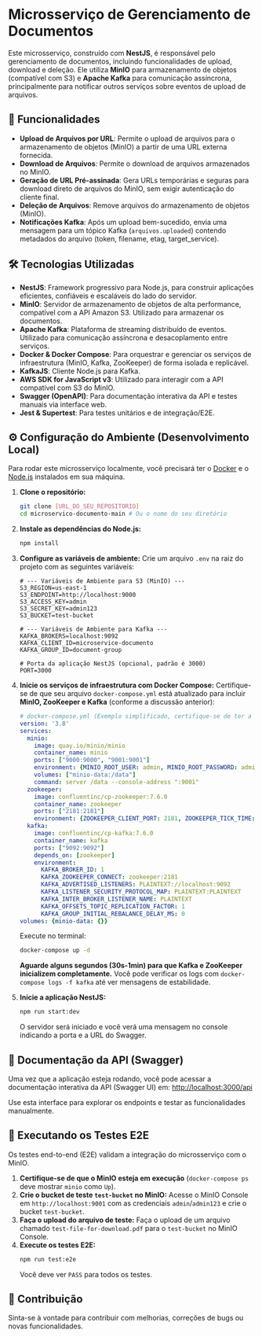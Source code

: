 # Microsserviço de Gerenciamento de Documentos

Este microsserviço, construído com **NestJS**, é responsável pelo gerenciamento de documentos, incluindo funcionalidades de upload, download e deleção. Ele utiliza **MinIO** para armazenamento de objetos (compatível com S3) e **Apache Kafka** para comunicação assíncrona, principalmente para notificar outros serviços sobre eventos de upload de arquivos.

## 🚀 Funcionalidades

* **Upload de Arquivos por URL**: Permite o upload de arquivos para o armazenamento de objetos (MinIO) a partir de uma URL externa fornecida.
* **Download de Arquivos**: Permite o download de arquivos armazenados no MinIO.
* **Geração de URL Pré-assinada**: Gera URLs temporárias e seguras para download direto de arquivos do MinIO, sem exigir autenticação do cliente final.
* **Deleção de Arquivos**: Remove arquivos do armazenamento de objetos (MinIO).
* **Notificações Kafka**: Após um upload bem-sucedido, envia uma mensagem para um tópico Kafka (`arquivos.uploaded`) contendo metadados do arquivo (token, filename, etag, target_service).

## 🛠️ Tecnologias Utilizadas

* **NestJS**: Framework progressivo para Node.js, para construir aplicações eficientes, confiáveis e escaláveis do lado do servidor.
* **MinIO**: Servidor de armazenamento de objetos de alta performance, compatível com a API Amazon S3. Utilizado para armazenar os documentos.
* **Apache Kafka**: Plataforma de streaming distribuído de eventos. Utilizado para comunicação assíncrona e desacoplamento entre serviços.
* **Docker & Docker Compose**: Para orquestrar e gerenciar os serviços de infraestrutura (MinIO, Kafka, ZooKeeper) de forma isolada e replicável.
* **KafkaJS**: Cliente Node.js para Kafka.
* **AWS SDK for JavaScript v3**: Utilizado para interagir com a API compatível com S3 do MinIO.
* **Swagger (OpenAPI)**: Para documentação interativa da API e testes manuais via interface web.
* **Jest & Supertest**: Para testes unitários e de integração/E2E.

## ⚙️ Configuração do Ambiente (Desenvolvimento Local)

Para rodar este microsserviço localmente, você precisará ter o [Docker](https://www.docker.com/products/docker-desktop/) e o [Node.js](https://nodejs.org/) instalados em sua máquina.

1.  **Clone o repositório:**
    ```bash
    git clone [URL_DO_SEU_REPOSITORIO]
    cd microservico-documento-main # Ou o nome do seu diretório
    ```

2.  **Instale as dependências do Node.js:**
    ```bash
    npm install
    ```

3.  **Configure as variáveis de ambiente:**
    Crie um arquivo `.env` na raiz do projeto com as seguintes variáveis:
    ```env
    # --- Variáveis de Ambiente para S3 (MinIO) ---
    S3_REGION=us-east-1
    S3_ENDPOINT=http://localhost:9000
    S3_ACCESS_KEY=admin
    S3_SECRET_KEY=admin123
    S3_BUCKET=test-bucket

    # --- Variáveis de Ambiente para Kafka ---
    KAFKA_BROKERS=localhost:9092
    KAFKA_CLIENT_ID=microservice-documento
    KAFKA_GROUP_ID=document-group

    # Porta da aplicação NestJS (opcional, padrão é 3000)
    PORT=3000
    ```

4.  **Inicie os serviços de infraestrutura com Docker Compose:**
    Certifique-se de que seu arquivo `docker-compose.yml` está atualizado para incluir **MinIO, ZooKeeper e Kafka** (conforme a discussão anterior):
    ```yaml
    # docker-compose.yml (Exemplo simplificado, certifique-se de ter a versão completa)
    version: '3.8'
    services:
      minio:
        image: quay.io/minio/minio
        container_name: minio
        ports: ["9000:9000", "9001:9001"]
        environment: {MINIO_ROOT_USER: admin, MINIO_ROOT_PASSWORD: admin123}
        volumes: ["minio-data:/data"]
        command: server /data --console-address ":9001"
      zookeeper:
        image: confluentinc/cp-zookeeper:7.6.0
        container_name: zookeeper
        ports: ["2181:2181"]
        environment: {ZOOKEEPER_CLIENT_PORT: 2181, ZOOKEEPER_TICK_TIME: 2000}
      kafka:
        image: confluentinc/cp-kafka:7.6.0
        container_name: kafka
        ports: ["9092:9092"]
        depends_on: [zookeeper]
        environment:
          KAFKA_BROKER_ID: 1
          KAFKA_ZOOKEEPER_CONNECT: zookeeper:2181
          KAFKA_ADVERTISED_LISTENERS: PLAINTEXT://localhost:9092
          KAFKA_LISTENER_SECURITY_PROTOCOL_MAP: PLAINTEXT:PLAINTEXT
          KAFKA_INTER_BROKER_LISTENER_NAME: PLAINTEXT
          KAFKA_OFFSETS_TOPIC_REPLICATION_FACTOR: 1
          KAFKA_GROUP_INITIAL_REBALANCE_DELAY_MS: 0
    volumes: {minio-data: {}}
    ```
    Execute no terminal:
    ```bash
    docker-compose up -d
    ```
    **Aguarde alguns segundos (30s-1min) para que Kafka e ZooKeeper inicializem completamente.** Você pode verificar os logs com `docker-compose logs -f kafka` até ver mensagens de estabilidade.

5.  **Inicie a aplicação NestJS:**
    ```bash
    npm run start:dev
    ```
    O servidor será iniciado e você verá uma mensagem no console indicando a porta e a URL do Swagger.

## 📄 Documentação da API (Swagger)

Uma vez que a aplicação esteja rodando, você pode acessar a documentação interativa da API (Swagger UI) em:
[http://localhost:3000/api](http://localhost:3000/api)

Use esta interface para explorar os endpoints e testar as funcionalidades manualmente.

## 🧪 Executando os Testes E2E

Os testes end-to-end (E2E) validam a integração do microsserviço com o MinIO.

1.  **Certifique-se de que o MinIO esteja em execução** (`docker-compose ps` deve mostrar `minio` como `Up`).
2.  **Crie o bucket de teste `test-bucket` no MinIO:**
    Acesse o MinIO Console em `http://localhost:9001` com as credenciais `admin`/`admin123` e crie o bucket `test-bucket`.
3.  **Faça o upload do arquivo de teste:**
    Faça o upload de um arquivo chamado `test-file-for-download.pdf` para o `test-bucket` no MinIO Console.
4.  **Execute os testes E2E:**
    ```bash
    npm run test:e2e
    ```
    Você deve ver `PASS` para todos os testes.

## 🤝 Contribuição

Sinta-se à vontade para contribuir com melhorias, correções de bugs ou novas funcionalidades.
